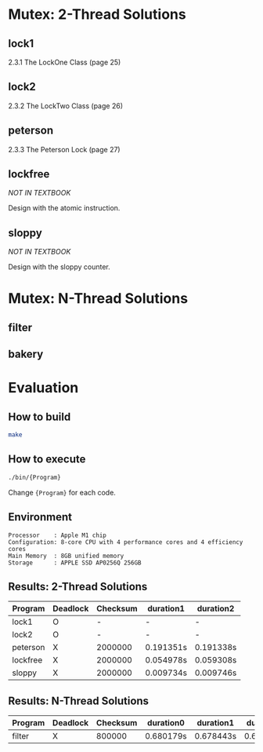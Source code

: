# Mutex: 2-Thread Solutions
## lock1
2.3.1 The LockOne Class (page 25)

## lock2
2.3.2 The LockTwo Class (page 26)

## peterson
2.3.3 The Peterson Lock (page 27)

## lockfree
*NOT IN TEXTBOOK*

Design with the atomic instruction.

## sloppy
*NOT IN TEXTBOOK*

Design with the sloppy counter.


# Mutex: N-Thread Solutions
## filter

## bakery

# Evaluation
## How to build
```sh
make
```
## How to execute
```sh
./bin/{Program}
```
Change `{Program}` for each code.
## Environment
```
Processor    : Apple M1 chip
Configuration: 8-core CPU with 4 perform­ance cores and 4 efficiency cores
Main Memory  : 8GB unified memory
Storage      : APPLE SSD AP0256Q 256GB
```
## Results: 2-Thread Solutions
|Program|Deadlock|Checksum|duration1|duration2|
|---|---|---|---|---|
|lock1|O|-|-|-|
|lock2|O|-|-|-|
|peterson|X|2000000|0.191351s|0.191338s|
|lockfree|X|2000000|0.054978s|0.059308s|
|sloppy|X|2000000|0.009734s|0.009746s|

## Results: N-Thread Solutions
|Program|Deadlock|Checksum|duration0|duration1|duration2|duration3|duration4|duration5|duration6|duration7|
|---|---|---|---|---|---|---|---|---|---|---|
|filter|X|800000|0.680179s|0.678443s|0.677037s|0.680617s|0.680461s|0.673903s|0.680649s|0.677445s|